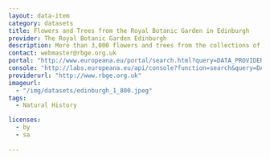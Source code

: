 ```yaml
---
layout: data-item
category: datasets
title: Flowers and Trees from the Royal Botanic Garden in Edinburgh
provider: The Royal Botanic Garden Edinburgh
description: More than 3,000 flowers and trees from the collections of the  Royal Botanic Garden in Edinburgh. In English with Latin species names.
contact: webmaster@rbge.org.uk
portal: "http://www.europeana.eu/portal/search.html?query=DATA_PROVIDER:%22The%20Royal%20Botanic%20Garden%20Edinburgh%22&qf=RIGHTS:http://creativecommons.org/licenses/by-sa/*&rows=24"
console: "http://labs.europeana.eu/api/console?function=search&query=DATA_PROVIDER:%22The%20Royal%20Botanic%20Garden%20Edinburgh%22&qf=RIGHTS:http://creativecommons.org/licenses/by-sa/*&rows=24"
providerurl: "http://www.rbge.org.uk"
imageurl: 
  - "/img/datasets/edinburgh_1_800.jpeg"
tags:
  - Natural History

licenses:
  - by
  - sa  
      
---
```

